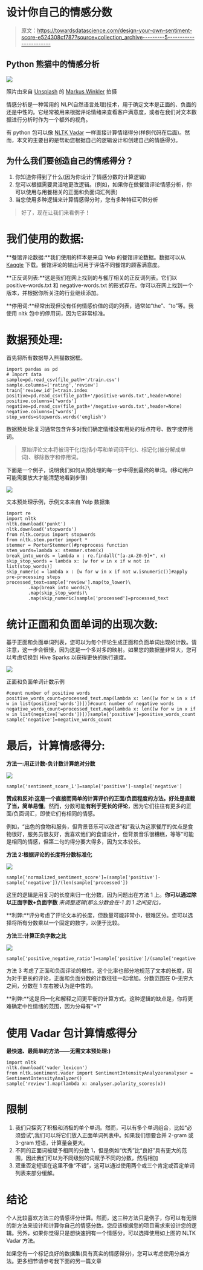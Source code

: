 # 设计你自己的情感分数

> 原文：<https://towardsdatascience.com/design-your-own-sentiment-score-e524308cf787?source=collection_archive---------5----------------------->

## Python 熊猫中的情感分析

![](img/0cf3237de1c2264f3c5e830fb7d77194.png)

照片由来自 [Unsplash](https://unsplash.com/photos/-fRAIQHKcc0) 的 [Markus Winkler](https://unsplash.com/@markuswinkler) 拍摄

情感分析是一种常用的 NLP(自然语言处理)技术，用于确定文本是正面的、负面的还是中性的。它经常被用来根据评论情绪来查看客户满意度，或者在我们对文本数据进行分析时作为一个额外的视角。

有 python 包可以像 [NLTK Vadar](https://www.nltk.org/howto/sentiment.html) 一样直接计算情绪得分(样例代码在后面)。然而，本文的主要目的是帮助您根据自己的逻辑设计和创建自己的情感得分。

## 为什么我们要创造自己的情感得分？

1.  你知道你得到了什么(因为你设计了情感分数的计算逻辑)
2.  您可以根据需要灵活地更改逻辑。(例如，如果你在做餐馆评论情感分析，你可以使用与用餐相关的正面和负面词汇列表)
3.  当您使用多种逻辑来计算情感得分时，您有多种特征可供分析

> 好了，现在让我们来看例子！

# 我们使用的数据:

**餐馆评论数据:**我们使用的样本是来自 Yelp 的餐馆评论数据。数据可以从 [Kaggle](https://www.kaggle.com/yelp-dataset/yelp-dataset) 下载。餐馆评论的输出可用于评估不同餐馆的顾客满意度。

**正反词列表:**这是我们在网上找到的与餐厅相关的正反词列表。它们以 positive-words.txt 和 negative-words.txt 的形式存在。你可以在网上找到一个版本，并根据你所关注的行业继续添加。

**停用词:**经常出现但没有任何情感价值的词的列表，通常如“the”、“to”等。我使用 nltk 包中的停用词，因为它非常标准。

# 数据预处理:

首先将所有数据导入熊猫数据框。

```
import pandas as pd
# Import data
sample=pd.read_csv(file_path+'/train.csv')
sample.columns=['rating','review']
train['review_id']=train.index
positive=pd.read_csv(file_path+'/positive-words.txt',header=None)
positive.columns=['words']
negative=pd.read_csv(file_path+'/negative-words.txt',header=None)
negative.columns=['words']
stop_words=stopwords.words('english')
```

数据预处理:复习通常包含许多对我们确定情绪没有用处的标点符号、数字或停用词。

> 原始评论文本将被词干化(包括小写和单词词干化)、标记化(被分解成单词)、移除数字和停用词。

下面是一个例子，说明我们如何从预处理的每一步中得到最终的单词。(移动用户可能需要放大才能清楚地看到步骤)

![](img/3324e5f23f0b9af44ea08af3e4a9cf65.png)

文本预处理示例，示例文本来自 Yelp 数据集

```
import re
import nltk
nltk.download('punkt')
nltk.download('stopwords')
from nltk.corpus import stopwords
from nltk.stem.porter import *
stemmer = PorterStemmer()#preprocess function 
stem_words=lambda x: stemmer.stem(x)
break_into_words = lambda x : re.findall("[a-zA-Z0-9]+", x)
skip_stop_words = lambda x: [w for w in x if w not in list(stop_words)]
skip_numeric = lambda x : [w for w in x if not w.isnumeric()]#apply pre-processing steps
processed_text=sample['review'].map(to_lower)\
        .map(break_into_words)\
        .map(skip_stop_words)\
        .map(skip_numeric)sample['processed']=processed_text
```

# 统计正面和负面单词的出现次数:

基于正面和负面单词列表，您可以为每个评论生成正面和负面单词出现的计数。请注意，这一步会很慢，因为这是一个多对多的映射。如果您的数据量非常大，您可以考虑切换到 Hive Sparks 以获得更快的执行速度。

![](img/2f9bcf51b1acdcd7f3397163cf744e2d.png)

正面和负面单词计数示例

```
#count number of positive words
positive_words_count=processed_text.map(lambda x: len([w for w in x if w in list(positive['words'])]))#count number of negative words
negative_words_count=processed_text.map(lambda x: len([w for w in x if w in list(negative['words'])]))sample['positive']=positive_words_count
sample['negative']=negative_words_count
```

# 最后，计算情感得分:

**方法一:用正计数-负计数计算绝对分数**

![](img/d9d540df98c80b8534dcb7ff8cbc91d2.png)

```
sample['sentiment_score_1']=sample['positive']-sample['negative']
```

**赞成和反对:**这是一个直接而简单的计算评价的正面/负面程度的方法。好处是**直截了当，简单易懂**。然而，分数可能**有利于更长的评论**，因为它们往往有更多的正面/负面词汇，即使它们有相同的情感。

例如，“出色的食物和服务，但背景音乐可以改进”和“我认为这家餐厅的优点是食物很好，服务员很友好，我喜欢他们的食谱设计，但背景音乐很糟糕，等等”可能是相同的情感，但第二句的得分要大得多，因为文本较长。

**方法 2:根据评论的长度将分数标准化**

![](img/315f10c3e62171c332d6194eeff0d59a.png)

```
sample['normalized_sentiment_score']=(sample['positive']-sample['negative'])/(len(sample['processed'])
```

这里的逻辑是用复习的长度来归一化分数，因为问题出在方法 1 上。**你可以通过除以正面字数+负面字数** *来调整逻辑(那么分数会在-1 到 1 之间变化)。*

**利弊:**评分考虑了评论文本的长度，但数量可能非常小，很难区分。您可以选择将所有分数乘以一个固定的数字，以便于比较。

**方法三:计算正负字数之比**

![](img/beec94c0620dce0a2aeb173dca06ba00.png)

```
sample['positive_negative_ratio']=sample['positive']/(sample['negative']+1)
```

方法 3 考虑了正面和负面评论的极性。这个比率也部分地规范了文本的长度，因为对于更长的评论，正面和负面分数的计数往往一起增加。分数范围在 0–无穷大之间，分数在 1 左右被认为是中性的。

**利弊:**这是归一化和解释之间更平衡的计算方式。这种逻辑的缺点是，你将更难确定中性情绪的范围，因为分母有“+1”

# **使用 Vadar 包计算情感得分**

**最快速、最简单的方法——无需文本预处理:)**

```
import nltk
nltk.download('vader_lexicon')
from nltk.sentiment.vader import SentimentIntensityAnalyzeranalyser = SentimentIntensityAnalyzer()
sample['review'].map(lambda x: analyser.polarity_scores(x))
```

# 限制

1.  我们只探究了积极和消极的单个单词。然而，可以有多个单词组合，比如“必须尝试”,我们可以将它们放入正面单词列表中。如果我们想要合并 2-gram 或 3-gram 短语，计算量会更大。
2.  不同的正面词被赋予相同的分数 1，但是例如“优秀”比“良好”具有更大的范围，因此我们可以为不同级别的词赋予不同的分数，然后相加
3.  双重否定短语在这里不像“不错”，这可以通过使用两个或三个肯定或否定单词列表来部分缓解。

# 结论

个人比较喜欢方法三的情感评分计算。然而，这三种方法只是例子，你可以有无限的新方法来设计和计算你自己的情感分数。您应该根据您的项目需求来设计您的逻辑。另外，如果你觉得只是想快速拥有一个情感分，可以选择使用如上图的 NLTK Vadar 方法。

如果您有一个标记良好的数据集(具有真实的情感得分)，您可以考虑使用分类方法。更多细节请参考我下面的另一篇文章

</sentiment-analysis-using-classification-e73da5b4159f> 